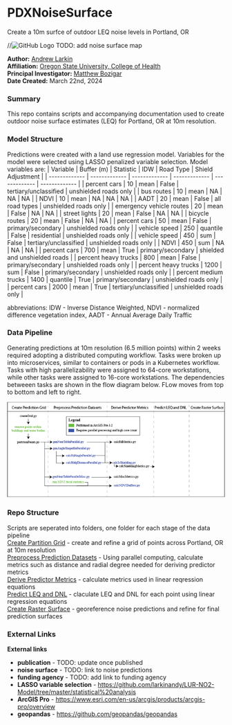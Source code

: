 # PDXNoiseSurface
 Create a 10m surfce of outdoor LEQ noise levels in Portland, OR

//![GitHub Logo](./noise_map.png)
TODO: add noise surface map

**Author:** [Andrew Larkin](https://www.linkedin.com/in/andrew-larkin-525ba3b5/) <br>
**Affiliation:** [Oregon State University, College of Health](https://health.oregonstate.edu/) <br>
**Principal Investigator:** [Matthew Bozigar](https://health.oregonstate.edu/directory/matthew-bozigar) <br>
**Date Created:** March 22nd, 2024

### Summary ###
This repo contains scripts and accompanying documentation used to create outdoor noise surface estimates (LEQ) for Portland, OR at 10m resolution.

### Model Structure ###
Predictions were created with a land use regression model.  Variables for the model were selected using LASSO penalized variable selection. Model variables are:
| Variable  | Buffer (m) | Statistic | IDW | Road Type  | Shield Adjustment  | 
| ------------- | ------------- | ------------- | ------------- | ------------- | ------------- |
| percent cars  | 10  | mean  | False  | tertiary/unclassified  | unshielded roads only  |
| bus routes  | 10  | mean  | NA  | NA  | NA  |
| NDVI  | 10  | mean  | NA  | NA  | NA  |
| AADT  | 20  | mean  | False  | all road types  | unshielded roads only  |
| emergency vehicle routes  | 20  | mean  | False  | NA  | NA  |
| street lights  | 20  | mean  | False  | NA  | NA  |
| bicycle routes | 20  | mean  | False  | NA  | NA  |
| percent cars | 50  | mean  | False  | primary/secondary  | unshielded roads only  |
| vehicle speed | 250  | quantile  | False  | residential  | unshielded roads only  |
| vehicle speed  | 450  | sum  | False  | tertiary/unclassified | unshielded roads only  |
| NDVI  | 450  | sum  | NA  | NA | NA  |
| percent cars | 700  | mean  | True  | primary/secondary  | shielded and unshielded roads  |
| percent heavy trucks | 800  | mean  | False  | primary/secondary  | unshielded roads only  |
| percent heavy trucks | 1200  | sum  | False  | primary/secondary  | unshielded roads only  |
| percent medium trucks  | 1400  | quantile  | True  | primary/secondary | unshielded roads only  |
| percent cars | 2000  | mean  | True  | tertiary/unclassified  | unshielded roads only  |

abbreviations: IDW - Inverse Distance Weighted, NDVI - normalized difference vegetation index, AADT - Annual Average Daily Traffic 

### Data Pipeline ###
Generating predictions at 10m resolution (6.5 million points) within 2 weeks required adopting a distributed computing workflow.  Tasks were broken up into microservices, similar to containers or pods in a Kubernetes workflow.  Tasks with high parallelizability were assigned to 64-core workstations, while other tasks were assigned to 16-core workstations.  The dependencies betweeen tasks are shown in the flow diagram below.  FLow moves from top to bottom and left to right.

![GitHub Logo](./images/1x/workflow.png)

### Repo Structure ###
Scripts are seperated into folders, one folder for each stage of the data pipeline <br>
[Create Partition Grid](https://github.com/larkinandy/PDXNoiseSurface/tree/main/CreatePredictionGrid) - create and refine a grid of points across Portland, OR at 10m resolution <br>
[Preprocess Prediction Datasets](https://github.com/larkinandy/PDXNoiseSurface/tree/main/PreprocessPredictionDatasets) - Using parallel computing, calculate metrics such as distance and radial degree needed for deriving predictor metrics <br>
[Derive Predictor Metrics](https://github.com/larkinandy/PDXNoiseSurface/tree/main/DerivePredictorMetrics) - calculate metrics used in linear reqression equations <br>
[Predict LEQ and DNL](https://github.com/larkinandy/PDXNoiseSurface/tree/main/PredictLEQAndDNL) - claculate LEQ and DNL for each point using linear regression equations <br>
[Create Raster Surface](https://github.com/larkinandy/PDXNoiseSurface/tree/main/CreateRasterSurface) - georeference noise predictions and refine for final prediction surfaces

### External Links ###
**External links**
- **publication** - TODO: update once published
- **noise surface** - TODO: link to noise predictions
- **funding agency** - TODO: add link to funding agency
- **LASSO variable selection** - https://github.com/larkinandy/LUR-NO2-Model/tree/master/statistical%20analysis
- **ArcGIS Pro** - https://www.esri.com/en-us/arcgis/products/arcgis-pro/overview
- **geopandas** - https://github.com/geopandas/geopandas
